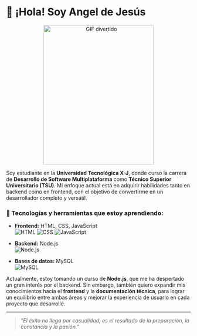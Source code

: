 # 👋 ¡Hola! Soy Angel de Jesús  

<div align="center">
  <img src="https://i.pinimg.com/originals/96/c4/1d/96c41d290b7a0cd5d80ceebc3aaf9d15.gif" width="300" height="380" alt="GIF divertido">
</div>

Soy estudiante en la **Universidad Tecnológica X-J**, donde curso la carrera de **Desarrollo de Software Multiplataforma** como **Técnico Superior Universitario (TSU)**. Mi enfoque actual está en adquirir habilidades tanto en backend como en frontend, con el objetivo de convertirme en un desarrollador completo y versátil.  

### 🚀 Tecnologías y herramientas que estoy aprendiendo:  
- **Frontend:** HTML, CSS, JavaScript  
  ![HTML](https://img.shields.io/badge/HTML5-E34F26?style=flat-square&logo=html5&logoColor=white) 
  ![CSS](https://img.shields.io/badge/CSS3-1572B6?style=flat-square&logo=css3&logoColor=white) 
  ![JavaScript](https://img.shields.io/badge/JavaScript-F7DF1E?style=flat-square&logo=javascript&logoColor=black) 
- **Backend:** Node.js  
  ![Node.js](https://img.shields.io/badge/Node.js-339933?style=flat-square&logo=nodedotjs&logoColor=white) 
  
- **Bases de datos:** MySQL  
  ![MySQL](https://img.shields.io/badge/MySQL-005C6C?style=flat-square&logo=mysql&logoColor=white)  

Actualmente, estoy tomando un curso de **Node.js**, que me ha despertado un gran interés por el backend. Sin embargo, también quiero expandir mis conocimientos hacia el **frontend** y la **documentación técnica**, para lograr un equilibrio entre ambas áreas y mejorar la experiencia de usuario en cada proyecto que desarrolle.  

---

> _"El éxito no llega por casualidad, es el resultado de la preparación, la constancia y la pasión."_
